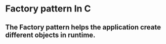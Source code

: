 # Factory pattern In C

## The Factory pattern helps the application create different objects in runtime.